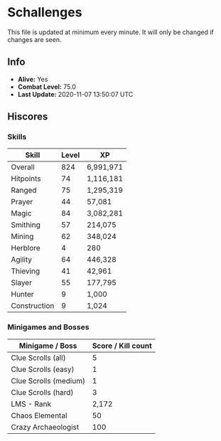 # Schallenges

This file is updated at minimum every minute. It will only be changed if changes are seen.

## Info

 - **Alive:** Yes
 - **Combat Level:** 75.0
 - **Last Update:** 2020-11-07 13:50:07 UTC

## Hiscores

### Skills

| Skill | Level | XP |
|--|--|--|
| Overall | 824 | 6,991,971 |
| Hitpoints | 74 | 1,116,181 |
| Ranged | 75 | 1,295,319 |
| Prayer | 44 | 57,081 |
| Magic | 84 | 3,082,281 |
| Smithing | 57 | 214,075 |
| Mining | 62 | 348,024 |
| Herblore | 4 | 280 |
| Agility | 64 | 446,328 |
| Thieving | 41 | 42,961 |
| Slayer | 55 | 177,795 |
| Hunter | 9 | 1,000 |
| Construction | 9 | 1,024 |

### Minigames and Bosses

| Minigame / Boss | Score / Kill count |
|--|--|
| Clue Scrolls (all) | 5 |
| Clue Scrolls (easy) | 1 |
| Clue Scrolls (medium) | 1 |
| Clue Scrolls (hard) | 3 |
| LMS - Rank | 2,172 |
| Chaos Elemental | 50 |
| Crazy Archaeologist | 100 |
